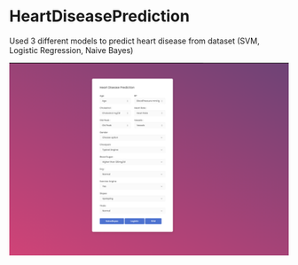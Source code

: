 # HeartDiseasePrediction
Used 3 different models to predict heart disease from dataset (SVM, Logistic Regression, Naive Bayes)


![](images/homepage.png)
